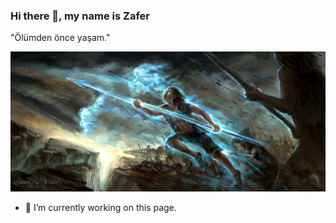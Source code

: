 ### Hi there 👋, my name is Zafer

"Ölümden önce yaşam."


![](https://github.com/kekomancer/kekomancer/blob/main/Kaladin.jpg)


- 🔭 I’m currently working on this page. 




